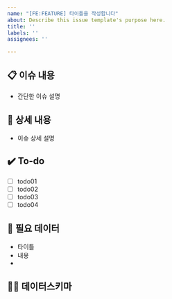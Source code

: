 ```yaml
---
name: "[FE:FEATURE] 타이틀을 작성합니다"
about: Describe this issue template's purpose here.
title: ''
labels: ''
assignees: ''

---
```


## 📋 이슈 내용
- 간단한 이슈 설명

## 📝 상세 내용
- 이슈 상세 설명

## ✔️ To-do
- [ ] todo01
- [ ] todo02
- [ ] todo03
- [ ] todo04

## 🤔 필요 데이터
- 타이틀
- 내용
- 

## ✍🏻 데이터스키마
```

```
